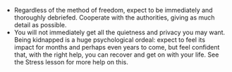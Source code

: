 [Title]: # (Aftermath)
[Difficulty]: # (Advanced)
[Order]: # (5)

*   Regardless of the method of freedom, expect to be immediately and thoroughly debriefed. Cooperate with the authorities, giving as much detail as possible.
*   You will not immediately get all the quietness and privacy you may want. Being kidnapped is a huge psychological ordeal: expect to feel its impact for months and perhaps even years to come, but feel confident that, with the right help, you can recover and get on with your life. See the Stress lesson for more help on this.
